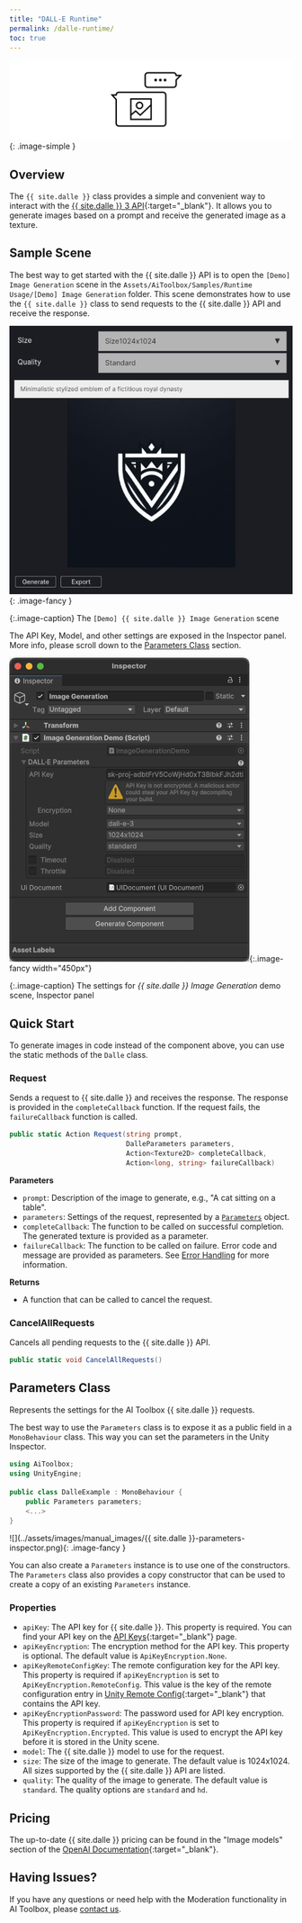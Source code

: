 ```yaml
---
title: "DALL-E Runtime"
permalink: /dalle-runtime/
toc: true
---
```


![](../assets/images/manual_images/runtime-icon-image.svg){: .image-simple }

## Overview

The `{{ site.dalle }}` class provides a simple and convenient way to interact with the [{{ site.dalle }} 3 API](https://platform.openai.com/docs/guides/images){:target="_blank"}. It allows you to generate images based on a prompt and receive the generated image as a texture.

## Sample Scene

The best way to get started with the {{ site.dalle }} API is to open the `[Demo] Image Generation` scene in the `Assets/AiToolbox/Samples/Runtime Usage/[Demo] Image Generation` folder. This scene demonstrates how to use the `{{ site.dalle }}` class to send requests to the {{ site.dalle }} API and receive the response.

![](../assets/images/manual_images/runtime-sample-image-screenshot.png){: .image-fancy }

{:.image-caption}
The `[Demo] {{ site.dalle }} Image Generation` scene

The API Key, Model, and other settings are exposed in the Inspector panel. More info, please scroll down to the [Parameters Class](#parameters-class) section.

![](../assets/images/manual_images/runtime-inspector-dalle-cropped.png){:.image-fancy width="450px"}

{:.image-caption}
The settings for _{{ site.dalle }} Image Generation_ demo scene, Inspector panel

## Quick Start

To generate images in code instead of the component above, you can use the static methods of the `Dalle` class.

### Request

Sends a request to {{ site.dalle }} and receives the response. The response is provided in the `completeCallback` function. If the request fails, the `failureCallback` function is called.

```csharp
public static Action Request(string prompt,
                             DalleParameters parameters,
                             Action<Texture2D> completeCallback,
                             Action<long, string> failureCallback)
```

**Parameters**
- `prompt`: Description of the image to generate, e.g., "A cat sitting on a table".
- `parameters`: Settings of the request, represented by a [`Parameters`](#parameters-class) object.
- `completeCallback`: The function to be called on successful completion. The generated texture is provided as a parameter.
- `failureCallback`: The function to be called on failure. Error code and message are provided as parameters. See [Error Handling](#error-handling) for more information.

**Returns**
- A function that can be called to cancel the request.

### CancelAllRequests

Cancels all pending requests to the {{ site.dalle }} API.

```csharp
public static void CancelAllRequests()
```

## Parameters Class

Represents the settings for the AI Toolbox {{ site.dalle }} requests.

The best way to use the `Parameters` class is to expose it as a public field in a `MonoBehaviour` class. This way you can set the parameters in the Unity Inspector.

```csharp
using AiToolbox;
using UnityEngine;

public class DalleExample : MonoBehaviour {
    public Parameters parameters;
    <...>
}
```

![](../assets/images/manual_images/{{ site.dalle }}-parameters-inspector.png){: .image-fancy }

You can also create a `Parameters` instance is to use one of the constructors. The `Parameters` class also provides a copy constructor that can be used to create a copy of an existing `Parameters` instance.

### Properties

- `apiKey`: The API key for {{ site.dalle }}. This property is required. You can find your API key on the [API Keys](https://platform.openai.com/account/api-keys){:target="_blank"} page.
- `apiKeyEncryption`: The encryption method for the API key. This property is optional. The default value is `ApiKeyEncryption.None`.
- `apiKeyRemoteConfigKey`: The remote configuration key for the API key. This property is required if `apiKeyEncryption` is set to `ApiKeyEncryption.RemoteConfig`. This value is the key of the remote configuration entry in [Unity Remote Config](https://unity.com/products/remote-config){:target="_blank"} that contains the API key.
- `apiKeyEncryptionPassword`: The password used for API key encryption. This property is required if `apiKeyEncryption` is set to `ApiKeyEncryption.Encrypted`. This value is used to encrypt the API key before it is stored in the Unity scene.
- `model`: The {{ site.dalle }} model to use for the request.
- `size`: The size of the image to generate. The default value is 1024x1024. All sizes supported by the {{ site.dalle }} API are listed.
- `quality`: The quality of the image to generate. The default value is `standard`. The quality options are `standard` and `hd`.

## Pricing

The up-to-date {{ site.dalle }} pricing can be found in the "Image models" section of the [OpenAI Documentation](https://openai.com/pricing#image-generation){:target="_blank"}.

## Having Issues?

If you have any questions or need help with the Moderation functionality in AI Toolbox, please [contact us](/contact-details/).
